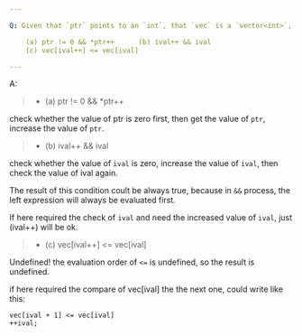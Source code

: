 ```yaml
---

Q: Given that `ptr` points to an `int`, that `vec` is a `vector<int>`, and that `ival` is an `int`, explain the behavior of each of these expressions. Which, if any, are likely to be incorrect? Why? How might each be corrected.

    (a) ptr != 0 && *ptr++      (b) ival++ && ival
    (c) vec[ival++] <= vec[ival]

---
```


A: 

> + (a) ptr != 0 && *ptr++      

check whether the value of ptr is zero first, then get the value of `ptr`, increase the value of `ptr`.
> + (b) ival++ && ival

check whether the value of `ival` is zero, increase the value of `ival`, then check the value of ival again.

The result of this condition coult be always true, because in `&&` process, the left expression will always be evaluated first. 

If here required the check of `ival` and need the increased value of `ival`, just (ival++) will be ok.
> + (c) vec[ival++] <= vec[ival]

Undefined! the evaluation order of `<=` is undefined, so the result is undefined.

if here required the compare of vec[ival] the the next one, could write like this:

    vec[ival + 1] <= vec[ival]
    ++ival;